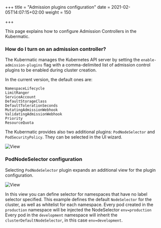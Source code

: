 +++
title = "Admission plugins configuration"
date = 2021-02-05T14:07:15+02:00
weight = 150

+++

This page explains how to configure Admission Controllers in the Kubermatic.


### How do I turn on an admission controller? 

The Kubermatic manages the Kubernetes API server by setting the `enable-admission-plugins` flag with a comma-delimited
list of admission control plugins to be enabled during cluster creation.

In the current version, the default ones are:
```
NamespaceLifecycle
LimitRanger
ServiceAccount
DefaultStorageClass
DefaultTolerationSeconds
MutatingAdmissionWebhook
ValidatingAdmissionWebhook
Priority
ResourceQuota
```

The Kubermatic provides also two additional plugins: `PodNodeSelector` and `PodSecurityPolicy`. They can be selected in the
UI wizard.

![View](/img/kubermatic/v2.16/advanced/admission_plugins_configuration/select.png)


### PodNodeSelector configuration
Selecting `PodNodeSelector` plugin expands an additional view for the plugin configuration.

![View](/img/kubermatic/v2.16/advanced/admission_plugins_configuration/configuration.png)

In this view you can define selector for namespaces that have no label selector specified. This example defines the default
`NodeSelector` for the cluster, as well as whitelist for each namespace.
Every pod created in the `production` namespace will be injected the NodeSelector `env=production`
Every pod in the `development` namespace will inherit the `clusterDefaultNodeSelector`, in this case `env=development`.

